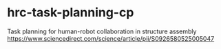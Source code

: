 # hrc-task-planning-cp
Task planning for human-robot collaboration in structure assembly
https://www.sciencedirect.com/science/article/pii/S0926580525005047
